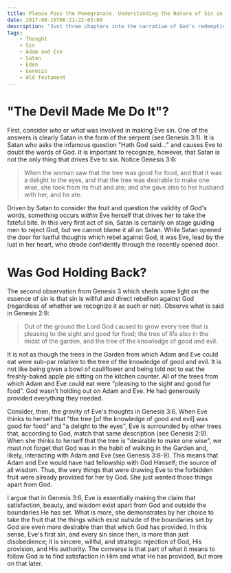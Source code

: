 ```yaml
---
title: Please Pass the Pomegranate. Understanding the Nature of Sin in Genesis 3.
date: 2017-08-16T06:21:22-03:00
description: "Just three chapters into the narrative of God's redemptive plan, we find Adam and Eve in the Garden of Eden, clothed with fig leaves, and damning themselves and their children to a life separated from God. There are two observations about the story in Genesis 3 that I wish to make which will help us better understand the nature of sin."
tags:
    - Thought
    - Sin
    - Adam and Eve
    - Satan
    - Eden
    - Genesis
    - Old Testament
---
```


# "The Devil Made Me Do It"?

First, consider *who* or *what* was involved in making Eve sin. One of the answers is clearly Satan in the form of the serpent (see Genesis 3:1). It is Satan who asks the infamous question "Hath God said..." and causes Eve to doubt the words of God. It is important to recognize, however, that Satan is not the only thing that drives Eve to sin. Notice Genesis 3:6:

> When the woman saw that the tree was good for food, and that it was a delight to the eyes, and that the tree was desirable to make one wise, she took from its fruit and ate; and she gave also to her husband with her, and he ate.

Driven by Satan to consider the fruit and question the validity of God's words, something occurs *within* Eve herself that drives her to take the fateful bite. In this very first act of sin, Satan is certainly on stage guiding men to reject God, but we cannot blame it all on Satan. While Satan opened the door for lustful thoughts which rebel against God, it was Eve, lead by the lust in her heart, who strode confidently through the recently opened door.

# Was God Holding Back?

The second observation from Genesis 3 which sheds some light on the essence of sin is that sin is willful and direct rebellion against God (regardless of whether we recognize it as such or not). Observe what is said in Genesis 2:9:

> Out of the ground the Lord God caused to grow every tree that is pleasing to the sight and good for food; the tree of life also in the midst of the garden, and the tree of the knowledge of good and evil.

It is not as though the trees in the Garden from which Adam and Eve could eat were sub-par relative to the tree of the knowledge of good and evil. It is not like being given a bowl of cauliflower and being told not to eat the freshly-baked apple pie sitting on the kitchen counter. All of the trees from which Adam and Eve could eat were "pleasing to the sight and good for food". God wasn't holding out on Adam and Eve. He had generously provided everything they needed.

Consider, then, the gravity of Eve's thoughts in Genesis 3:6. When Eve thinks to herself that "the tree [of the knowledge of good and evil] was good for food" and "a delight to the eyes", Eve is surrounded by other trees that, according to God, match that same description (see Genesis 2:9). When she thinks to herself that the tree is "desirable to make one wise", we must not forget that God was in the habit of walking in the Garden and, likely, interacting with Adam and Eve (see Genesis 3:8-9). This means that Adam and Eve would have had fellowship with God Himself; the source of all wisdom. Thus, the very things that were drawing Eve to the forbidden fruit were already provided for her by God. She just wanted those things apart from God.

I argue that in Genesis 3:6, Eve is essentially making the claim that satisfaction, beauty, and wisdom exist apart from God and outside the boundaries He has set. What is more, she demonstrates by her choice to take the fruit that the things which exist outside of the boundaries set by God are even *more* desirable than that which God has provided. In this sense, Eve's first sin, and every sin since then, is more than just disobedience; it is sincere, willful, and strategic rejection of God, His provision, and His authority. The converse is that part of what it means to follow God is to find satisfaction in Him and what He has provided, but more on that later.
